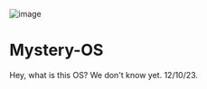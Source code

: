 ![image](https://github.com/ZhenPlaz/Mystery-OS/assets/116976348/a914754c-def8-4b9f-9bb9-90e953347db9) 
# Mystery-OS
Hey, what is this OS? We don't know yet. 12/10/23.
